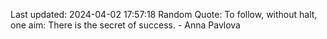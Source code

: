 Last updated: 2024-04-02 17:57:18
Random Quote: To follow, without halt, one aim: There is the secret of success. - Anna Pavlova